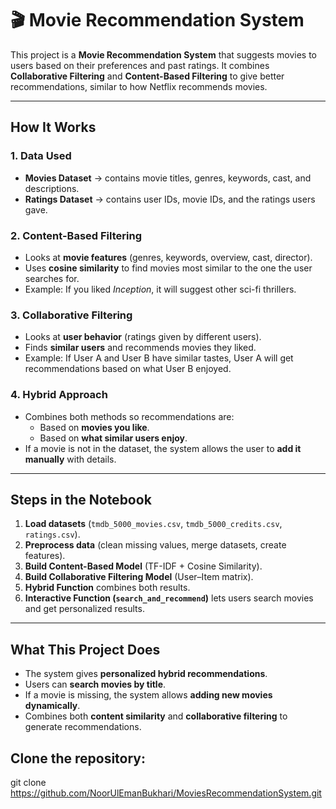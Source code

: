 # 🎬 Movie Recommendation System

This project is a **Movie Recommendation System** that suggests movies to users based on their preferences and past ratings. It combines **Collaborative Filtering** and **Content-Based Filtering** to give better recommendations, similar to how Netflix recommends movies.

---

##  How It Works

### 1. Data Used
- **Movies Dataset** → contains movie titles, genres, keywords, cast, and descriptions.  
- **Ratings Dataset** → contains user IDs, movie IDs, and the ratings users gave.  

### 2. Content-Based Filtering
- Looks at **movie features** (genres, keywords, overview, cast, director).  
- Uses **cosine similarity** to find movies most similar to the one the user searches for.  
- Example: If you liked *Inception*, it will suggest other sci-fi thrillers.

### 3. Collaborative Filtering
- Looks at **user behavior** (ratings given by different users).  
- Finds **similar users** and recommends movies they liked.  
- Example: If User A and User B have similar tastes, User A will get recommendations based on what User B enjoyed.

### 4. Hybrid Approach
- Combines both methods so recommendations are:  
  - Based on **movies you like**.  
  - Based on **what similar users enjoy**.  
- If a movie is not in the dataset, the system allows the user to **add it manually** with details.

---

##  Steps in the Notebook
1. **Load datasets** (`tmdb_5000_movies.csv`, `tmdb_5000_credits.csv`, `ratings.csv`).  
2. **Preprocess data** (clean missing values, merge datasets, create features).  
3. **Build Content-Based Model** (TF-IDF + Cosine Similarity).  
4. **Build Collaborative Filtering Model** (User–Item matrix).  
5. **Hybrid Function** combines both results.  
6. **Interactive Function (`search_and_recommend`)** lets users search movies and get personalized results.

---

##  What This Project Does

-  The system gives **personalized hybrid recommendations**.  
-  Users can **search movies by title**.  
-  If a movie is missing, the system allows **adding new movies dynamically**.  
-  Combines both **content similarity** and **collaborative filtering** to generate recommendations.  

## Clone the repository:
   git clone https://github.com/NoorUlEmanBukhari/MoviesRecommendationSystem.git
